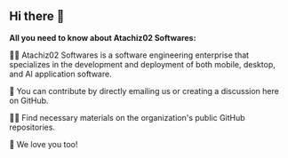 ## Hi there 👋

**All you need to know about Atachiz02 Softwares:**

🙋‍♀️ Atachiz02 Softwares is a software engineering enterprise that specializes in the development and deployment of both mobile, desktop, and AI application software.

🌈 You can contribute by directly emailing us or creating a discussion here on GitHub.

👩‍💻 Find necessary materials on the organization's public GitHub repositories.

💚 We love you too!

